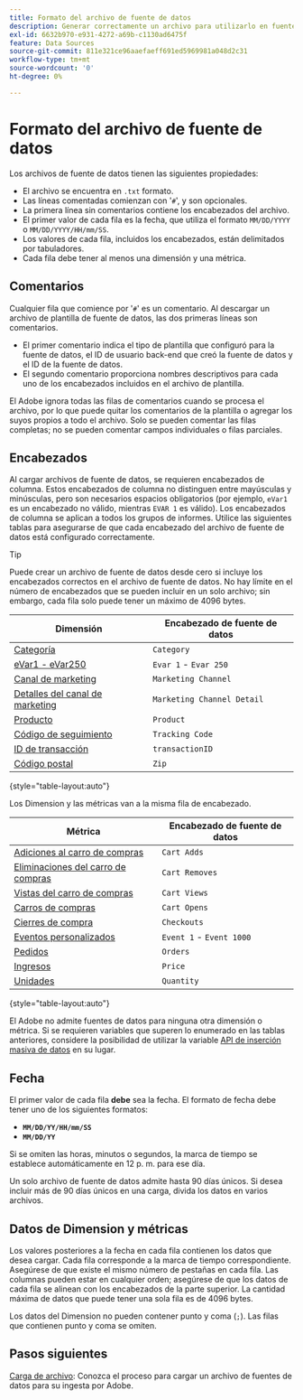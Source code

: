 ```yaml
---
title: Formato del archivo de fuente de datos
description: Generar correctamente un archivo para utilizarlo en fuentes de datos.
exl-id: 6632b970-e931-4272-a69b-c1130ad6475f
feature: Data Sources
source-git-commit: 811e321ce96aaefaeff691ed5969981a048d2c31
workflow-type: tm+mt
source-wordcount: '0'
ht-degree: 0%

---
```


# Formato del archivo de fuente de datos

Los archivos de fuente de datos tienen las siguientes propiedades:

* El archivo se encuentra en `.txt` formato.
* Las líneas comentadas comienzan con &#39;`#`&#39;, y son opcionales.
* La primera línea sin comentarios contiene los encabezados del archivo.
* El primer valor de cada fila es la fecha, que utiliza el formato `MM/DD/YYYY` o `MM/DD/YYYY/HH/mm/SS`.
* Los valores de cada fila, incluidos los encabezados, están delimitados por tabuladores.
* Cada fila debe tener al menos una dimensión y una métrica.

## Comentarios

Cualquier fila que comience por &#39;`#`&#39; es un comentario. Al descargar un archivo de plantilla de fuente de datos, las dos primeras líneas son comentarios.

* El primer comentario indica el tipo de plantilla que configuró para la fuente de datos, el ID de usuario back-end que creó la fuente de datos y el ID de la fuente de datos.
* El segundo comentario proporciona nombres descriptivos para cada uno de los encabezados incluidos en el archivo de plantilla.

El Adobe ignora todas las filas de comentarios cuando se procesa el archivo, por lo que puede quitar los comentarios de la plantilla o agregar los suyos propios a todo el archivo. Solo se pueden comentar las filas completas; no se pueden comentar campos individuales o filas parciales.

## Encabezados

Al cargar archivos de fuente de datos, se requieren encabezados de columna. Estos encabezados de columna no distinguen entre mayúsculas y minúsculas, pero son necesarios espacios obligatorios (por ejemplo, `eVar1` es un encabezado no válido, mientras `EVAR 1` es válido). Los encabezados de columna se aplican a todos los grupos de informes. Utilice las siguientes tablas para asegurarse de que cada encabezado del archivo de fuente de datos está configurado correctamente.

>[!TIP]
>
>Puede crear un archivo de fuente de datos desde cero si incluye los encabezados correctos en el archivo de fuente de datos. No hay límite en el número de encabezados que se pueden incluir en un solo archivo; sin embargo, cada fila solo puede tener un máximo de 4096 bytes.

| Dimensión | Encabezado de fuente de datos |
| --- | --- |
| [Categoría](/help/components/dimensions/category.md) | `Category` |
| [eVar1 - eVar250](/help/components/dimensions/evar.md) | `Evar 1` - `Evar 250` |
| [Canal de marketing](/help/components/dimensions/marketing-channel.md) | `Marketing Channel` |
| [Detalles del canal de marketing](/help/components/dimensions/marketing-detail.md) | `Marketing Channel Detail` |
| [Producto](/help/components/dimensions/product.md) | `Product` |
| [Código de seguimiento](/help/components/dimensions/tracking-code.md) | `Tracking Code` |
| [ID de transacción](/help/implement/vars/page-vars/transactionid.md) | `transactionID` |
| [Código postal](/help/components/dimensions/zip-code.md) | `Zip` |

{style="table-layout:auto"}

Los Dimension y las métricas van a la misma fila de encabezado.

| Métrica | Encabezado de fuente de datos |
| --- | --- |
| [Adiciones al carro de compras](/help/components/metrics/cart-additions.md) | `Cart Adds` |
| [Eliminaciones del carro de compras](/help/components/metrics/cart-removals.md) | `Cart Removes` |
| [Vistas del carro de compras](/help/components/metrics/cart-views.md) | `Cart Views` |
| [Carros de compras](/help/components/metrics/carts.md) | `Cart Opens` |
| [Cierres de compra](/help/components/metrics/checkouts.md) | `Checkouts` |
| [Eventos personalizados](/help/components/metrics/custom-events.md) | `Event 1` - `Event 1000` |
| [Pedidos](/help/components/metrics/orders.md) | `Orders` |
| [Ingresos](/help/components/metrics/revenue.md) | `Price` |
| [Unidades](/help/components/metrics/units.md) | `Quantity` |

{style="table-layout:auto"}

El Adobe no admite fuentes de datos para ninguna otra dimensión o métrica. Si se requieren variables que superen lo enumerado en las tablas anteriores, considere la posibilidad de utilizar la variable [API de inserción masiva de datos](https://developer.adobe.com/analytics-apis/docs/2.0/guides/endpoints/bulk-data-insertion/) en su lugar.

## Fecha

El primer valor de cada fila **debe** sea la fecha. El formato de fecha debe tener uno de los siguientes formatos:

* **`MM/DD/YY/HH/mm/SS`**
* **`MM/DD/YY`**

Si se omiten las horas, minutos o segundos, la marca de tiempo se establece automáticamente en 12 p. m. para ese día.

Un solo archivo de fuente de datos admite hasta 90 días únicos. Si desea incluir más de 90 días únicos en una carga, divida los datos en varios archivos.

## Datos de Dimension y métricas

Los valores posteriores a la fecha en cada fila contienen los datos que desea cargar. Cada fila corresponde a la marca de tiempo correspondiente. Asegúrese de que existe el mismo número de pestañas en cada fila. Las columnas pueden estar en cualquier orden; asegúrese de que los datos de cada fila se alinean con los encabezados de la parte superior. La cantidad máxima de datos que puede tener una sola fila es de 4096 bytes.

Los datos del Dimension no pueden contener punto y coma (`;`). Las filas que contienen punto y coma se omiten.

## Pasos siguientes

[Carga de archivo](file-upload.md): Conozca el proceso para cargar un archivo de fuentes de datos para su ingesta por Adobe.
